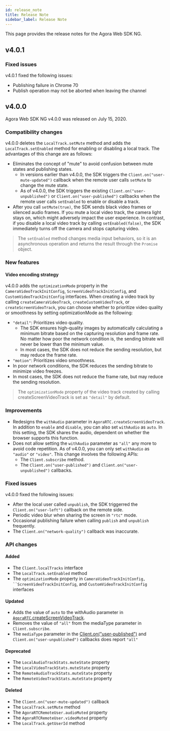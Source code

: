 ```yaml
---
id: release_note
title: Release Note
sidebar_label: Release Note
---
```


This page provides the release notes for the Agora Web SDK NG.

## v4.0.1

### Fixed issues

v4.0.1 fixed the following issues:

- Publishing failure in Chrome 70
- Publish operation may not be aborted when leaving the channel

## v4.0.0

Agora Web SDK NG v4.0.0 was released on July 15, 2020.

### Compatibility changes

v4.0.0 deletes the `LocalTrack.setMute` method and adds the `LocalTrack.setEnabled` method for enabling or disabling a local track. The advantages of this change are as follows:

- Eliminates the concept of "mute" to avoid confusion between mute states and publishing states.
  - In versions earlier than v4.0.0, the SDK triggers the `Client.on("user-mute-updated")` callback when the remote user calls `setMute` to change the mute state.
  - As of v4.0.0, the SDK triggers the existing `Client.on("user-unpublished")` or `Client.on("user-published")` callbacks when the remote user calls `setEnabled` to enable or disable a track.
- After you call `setMute(true)`, the SDK sends black video frames or silenced audio frames. If you mute a local video track, the camera light stays on, which might adversely impact the user experience. In contrast, if you disable a local video track by calling `setEnabled(false)`, the SDK immediately turns off the camera and stops capturing video.

> The `setEnabled` method changes media input behaviors, so it is an asynchronous operation and returns the result through the `Promise` object.

### New features

#### Video encoding strategy

v4.0.0 adds the `optimizationMode` property in the `CameraVideoTrackInitConfig`, `ScreenVideoTrackInitConfig`, and `CustomVideoTrackInitConfig` interfaces. When creating a video track by calling `createCameraVideoTrack`, `createCustomVideoTrack`, or `createScreenVideoTrack`, you can choose whether to prioritize video quality or smoothness by setting optimizationMode as the following:

- `"detail"`: Prioritizes video quality.
  - The SDK ensures high-quality images by automatically calculating a minimum bitrate based on the capturing resolution and frame rate. No matter how poor the network condition is, the sending bitrate will never be lower than the minimum value.
  - In most cases, the SDK does not reduce the sending resolution, but may reduce the frame rate.
-  `"motion"`: Prioritizes video smoothness.
  - In poor network conditions, the SDK reduces the sending bitrate to minimize video freezes.
  - In most cases, the SDK does not reduce the frame rate, but may reduce the sending resolution.

> The  `optimizationMode` property of the video track created by calling createScreenVideoTrack is set as `"detail"` by default.

### Improvements

- Redesigns the `withAudio` parameter in `AgoraRTC.createScreenVideoTrack`. In addition to `enable` and `disable`, you can also set `withAudio` as `auto`. In this setting, the SDK shares the audio, dependent on whether the browser supports this function. 
- Does not allow setting the `withAudio` parameter as `"all"` any more to avoid code repetition. As of v4.0.0, you can only set `withAudio` as `"audio"` or `"video"`. This change involves the following APIs:
  - The `Client.subscribe` method.
  - The `Client.on("user-published")` and `Client.on("user-unpublished")` callbacks.

### Fixed issues

v4.0.0 fixed the following issues:

- After the local user called `unpublish`, the SDK triggerred the `Client.on("user-left")` callback on the remote side.
- Periodic video blur when sharing the screen in `"rtc"` mode.
- Occasional publishing failure when calling `publish` and `unpublish` frequently.
- The `Client.on("network-quality")` callback was inaccurate.

### API changes

#### Added

- The `Client.localTracks` interface
- The `LocalTrack.setEnabled` method
- The `optimizationMode` property in `CameraVideoTrackInitConfig, ``ScreenVideoTrackInitConfig`, and `CustomVideoTrackInitConfig` interfaces

#### Updated

- Adds the value of `auto` to the withAudio parameter in [`AgoraRTC`.createScreenVideoTrack](./api/cn/interfaces/iagorartc.html#createscreenvideotrack).
- Removes the value of `"all"` from the mediaType parameter in `Client.subscribe`.
- The `mediaType` parameter in the [Client.on("user-published")](https://confluence.agoralab.co/api/cn/interfaces/iagorartcclient.html#event_user_published) and `Client.on("user-unpublished")` callbacks does report `"all"`

#### Deprecated

- The `LocalAudioTrackStats.muteState` property
- The `LocalVideoTrackStats.muteState` property
- The `RemoteAudioTrackStats.muteState` property
- The `RemoteVideoTrackStats.muteState` property

#### Deleted

- The `Client.on("user-mute-updated")` callback
- The `LocalTrack.setMute` method
- The `AgoraRTCRemoteUser.audioMuted` property
- The `AgoraRTCRemoteUser.videoMuted` property
- The `LocalTrack.getUserId` method